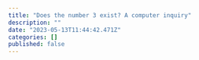 ```yaml
---
title: "Does the number 3 exist? A computer inquiry"
description: ""
date: "2023-05-13T11:44:42.471Z"
categories: []
published: false
---
```



